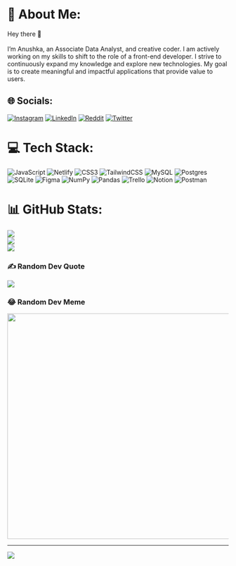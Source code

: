 # 💫 About Me:
Hey there 👋<br><br>I’m Anushka, an Associate Data Analyst, and creative coder. I am actively working on my skills to shift to the role of a front-end developer.  I strive to continuously expand my knowledge and explore new technologies. My goal is to create meaningful and impactful applications that provide value to users.<br>


## 🌐 Socials:
[![Instagram](https://img.shields.io/badge/Instagram-%23E4405F.svg?logo=Instagram&logoColor=white)](https://instagram.com/shka_anushka) [![LinkedIn](https://img.shields.io/badge/LinkedIn-%230077B5.svg?logo=linkedin&logoColor=white)](https://linkedin.com/in/anushka-bommakanty-19ba11133) [![Reddit](https://img.shields.io/badge/Reddit-%23FF4500.svg?logo=Reddit&logoColor=white)](https://reddit.com/user/tangycodewin) [![Twitter](https://img.shields.io/badge/Twitter-%231DA1F2.svg?logo=Twitter&logoColor=white)](https://twitter.com/anushka_bo) 

# 💻 Tech Stack:
![JavaScript](https://img.shields.io/badge/javascript-%23323330.svg?style=for-the-badge&logo=javascript&logoColor=%23F7DF1E) ![Netlify](https://img.shields.io/badge/netlify-%23000000.svg?style=for-the-badge&logo=netlify&logoColor=#00C7B7) ![CSS3](https://img.shields.io/badge/css3-%231572B6.svg?style=for-the-badge&logo=css3&logoColor=white) ![TailwindCSS](https://img.shields.io/badge/tailwindcss-%2338B2AC.svg?style=for-the-badge&logo=tailwind-css&logoColor=white) ![MySQL](https://img.shields.io/badge/mysql-%2300f.svg?style=for-the-badge&logo=mysql&logoColor=white) ![Postgres](https://img.shields.io/badge/postgres-%23316192.svg?style=for-the-badge&logo=postgresql&logoColor=white) ![SQLite](https://img.shields.io/badge/sqlite-%2307405e.svg?style=for-the-badge&logo=sqlite&logoColor=white) 	![Figma](https://img.shields.io/badge/figma-%23F24E1E.svg?style=for-the-badge&logo=figma&logoColor=white) ![NumPy](https://img.shields.io/badge/numpy-%23013243.svg?style=for-the-badge&logo=numpy&logoColor=white) ![Pandas](https://img.shields.io/badge/pandas-%23150458.svg?style=for-the-badge&logo=pandas&logoColor=white) ![Trello](https://img.shields.io/badge/Trello-%23026AA7.svg?style=for-the-badge&logo=Trello&logoColor=white) ![Notion](https://img.shields.io/badge/Notion-%23000000.svg?style=for-the-badge&logo=notion&logoColor=white) ![Postman](https://img.shields.io/badge/Postman-FF6C37?style=for-the-badge&logo=postman&logoColor=white)
# 📊 GitHub Stats:
![](https://github-readme-stats.vercel.app/api?username=anushka19&theme=dark&hide_border=false&include_all_commits=false&count_private=false)<br/>
![](https://github-readme-streak-stats.herokuapp.com/?user=anushka19&theme=dark&hide_border=false)<br/>
![](https://github-readme-stats.vercel.app/api/top-langs/?username=anushka19&theme=dark&hide_border=false&include_all_commits=false&count_private=false&layout=compact)

### ✍️ Random Dev Quote
![](https://quotes-github-readme.vercel.app/api?type=horizontal&theme=radical)

### 😂 Random Dev Meme
<img src="https://rm.up.railway.app/" width="512px"/>

---
[![](https://visitcount.itsvg.in/api?id=anushka19&icon=0&color=0)](https://visitcount.itsvg.in)

<!-- Proudly created with GPRM ( https://gprm.itsvg.in ) -->
